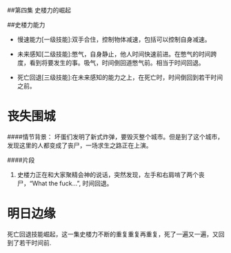 ##第四集 史楼力的崛起

##史楼力能力

+ 慢速能力[一级技能]:双手合住，控制物体减速，包括可以控制自身减速。

+ 未来感知[二级技能]:憋气，自身静止，他人时间快速前进。在憋气的时间跨度，看到将要发生的事。吸气，时间倒回道憋气前。相当于时间回退。

+ 死亡回退[三级技能]:在未来感知的能力之上，在死亡时，时间倒回到若干时间之前。


丧失围城
========

####情节背景：
坏蛋们发明了新式炸弹，要毁灭整个城市。但是到了这个城市，发现这里的人都变成了丧尸，一场求生之路正在上演。

####片段

1. 史楼力正在和大家聚精会神的说话，突然发现，左手和右肩啃了两个丧尸，“What the fuck...”, 时间回退。



明日边缘
========
死亡回退技能崛起，这一集史楼力不断的重复重复再重复，死了一遍又一遍，又回到了若干时间前.



